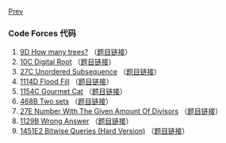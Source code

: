 [Prev](https://coderbreakplus.github.io/mycode/)

### Code Forces 代码

1. [9D How many trees?](https://coderbreakplus.github.io/mycode/CodeForces/9D/) （[题目链接](https://codeforces.ml/problemset/problem/9/D)）
2. [10C Digital Root](https://coderbreakplus.github.io/mycode/CodeForces/10C/) （[题目链接](https://codeforces.ml/problemset/problem/10/C)）
3. [27C Unordered Subsequence](https://coderbreakplus.github.io/mycode/CodeForces/27C/) （[题目链接](https://codeforces.ml/problemset/problem/27/C)）
4. [1114D Flood Fill](https://coderbreakplus.github.io/mycode/CodeForces/1114D/) （[题目链接](https://codeforces.ml/problemset/problem/1114/D)）
5. [1154C Gourmet Cat](https://coderbreakplus.github.io/mycode/CodeForces/1154C/) （[题目链接](https://codeforces.ml/problemset/problem/1154/C)）
5. [468B Two sets](https://coderbreakplus.github.io/mycode/CodeForces/468B/) （[题目链接](https://codeforces.ml/problemset/problem/468/B)）
5. [27E Number With The Given Amount Of Divisors](https://coderbreakplus.github.io/mycode/CodeForces/27E/) （[题目链接](https://codeforces.ml/problemset/problem/27/E)）
5. [1129B Wrong Answer](https://coderbreakplus.github.io/mycode/CodeForces/1129B/) （[题目链接](https://codeforces.ml/problemset/problem/1129/B)）
5. [1451E2 Bitwise Queries (Hard Version)](https://coderbreakplus.github.io/mycode/CodeForces/1451E2/) （[题目链接](https://codeforces.ml/problemset/problem/1451/E2)）
